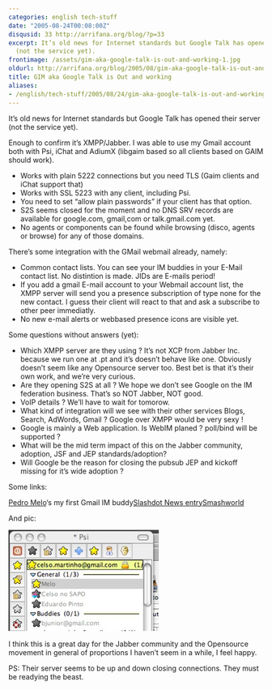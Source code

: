 ```yaml
---
categories: english tech-stuff
date: "2005-08-24T00:08:00Z"
disqusid: 33 http://arrifana.org/blog/?p=33
excerpt: It’s old news for Internet standards but Google Talk has opened their server
  (not the service yet).
frontimage: /assets/gim-aka-google-talk-is-out-and-working-1.jpg
oldurl: http://arrifana.org/blog/2005/08/gim-aka-google-talk-is-out-and-working/
title: GIM aka Google Talk is Out and working
aliases:
- /english/tech-stuff/2005/08/24/gim-aka-google-talk-is-out-and-working
---
```


It’s old news for Internet standards but Google Talk has opened their server (not the service yet).

Enough to confirm it’s XMPP/Jabber. I was able to use my Gmail account both with Psi, iChat and AdiumX (libgaim based so all clients based on GAIM should work).

 * Works with plain 5222 connections but you need TLS (Gaim clients and iChat support that)
 * Works with SSL 5223 with any client, including Psi.
 * You need to set “allow plain passwords” if your client has that option.
 * S2S seems closed for the moment and no DNS SRV records are available for google.com, gmail,com or talk.gmail.com yet.
 * No agents or components can be found while browsing (disco, agents or browse) for any of those domains.

There’s some integration with the GMail webmail already, namely:

 * Common contact lists. You can see your IM buddies in your E-Mail contact list. No distintion is made. JIDs are E-mails period!
 * If you add a gmail E-mail account to your Webmail account list, the XMPP server will send you a presence subscription of type none for the new contact. I guess their client will react to that and ask a subscribe to other peer immediatly.
 * No new e-mail alerts or webbased presence icons are visible yet.

Some questions without answers (yet):

 * Which XMPP server are they using ? It’s not XCP from Jabber Inc. because we run one at .pt and it’s doesn’t behave like one. Obviously doesn’t seem like any Opensource server too. Best bet is that it’s their own work, and we’re very curious.
 * Are they opening S2S at all ? We hope we don’t see Google on the IM federation business. That’s so NOT Jabber, NOT good.
 * VoIP details ? We’ll have to wait for tomorow.
 * What kind of integration will we see with their other services Blogs, Search, AdWords, Gmail ? Google over XMPP would be very sexy !
 * Google is mainly a Web application. Is WebIM planed ? poll/bind will be supported ?
 * What will be the mid term impact of this on the Jabber community, adoption, JSF and JEP standards/adoption?
 * Will Google be the reason for closing the pubsub JEP and kickoff missing for it’s wide adoption ?

Some links:

[Pedro Melo][1]‘s my first Gmail IM buddy[Slashdot News entry][2][Smashworld][3]

And pic:

[![psi](/assets/gim-aka-google-talk-is-out-and-working-2.jpg "psi")][4]

I think this is a great day for the Jabber community and the Opensource movement in general of proportions I haven’t seem in a while, I feel happy.

PS: Their server seems to be up and down closing connections. They must be readying the beast.

[1]: http://www.simplicidade.org/notes/
[2]: http://it.slashdot.org/article.pl?sid=05/08/23/2316223&threshold=-1&tid=217&tid=218
[3]: http://www.smashsworld.com/2005/08/im-on-google-talk-right-now.php
[4]: /uploads/psi.jpg